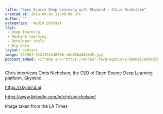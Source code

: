 ```yaml
---
title: "Open Source Deep Learning with Skymind - Chris Nicholson"
created_at: 2018-04-06 11:00:00 UTC
author: ""
categories:  media podcast
tags:
 - Deep learning
 - Machine learning
 - Developer tools
 - Big data
layout: podcast
image: 347957-1521191840768-c8e880a883049.jpg
podcast_embed: <iframe src="https://anchor.fm/gregarious-mammal/embed/episodes/Open-Source-Deep-Learning-with-Skymind---Chris-Nicholson-e16pir" height="102px" width="400px" frameborder="0" scrolling="no"></iframe>
---
```


Chris interviews Chris Nicholson, the CEO of Open Source Deep Learning platform, Skymind.

<https://skymind.ai>

<https://www.linkedin.com/in/chrisvnicholson/>

Image taken from the LA Times
